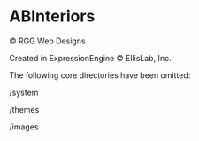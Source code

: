 # ABInteriors

© RGG Web Designs

Created in ExpressionEngine © EllisLab, Inc.

The following core directories have been omitted:

/system

/themes

/images
